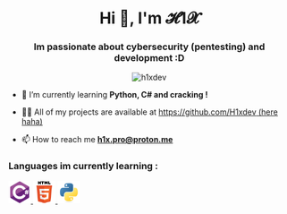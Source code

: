 <h1 align="center">Hi 👋, I'm 𝓗1𝓧</h1>
<h3 align="center">Im passionate about cybersecurity (pentesting) and development :D</h3>

<p align="center"> <img src="https://komarev.com/ghpvc/?username=h1xdev&label=Profile%20views&color=0e75b6&style=flat" alt="h1xdev" /> </p>

- 🌱 I’m currently learning **Python, C# and cracking !**

- 👨‍💻 All of my projects are available at [https://github.com/H1xdev (here haha)](https://github.com/H1xdev (here haha))

- 📫 How to reach me **h1x.pro@proton.me**

<h3 align="left">Languages im currently learning :</h3>
<p align="left"> <a href="https://www.w3schools.com/cs/" target="_blank" rel="noreferrer"> <img src="https://raw.githubusercontent.com/devicons/devicon/master/icons/csharp/csharp-original.svg" alt="csharp" width="40" height="40"/> </a> <a href="https://www.w3.org/html/" target="_blank" rel="noreferrer"> <img src="https://raw.githubusercontent.com/devicons/devicon/master/icons/html5/html5-original-wordmark.svg" alt="html5" width="40" height="40"/> </a> <a href="https://www.python.org" target="_blank" rel="noreferrer"> <img src="https://raw.githubusercontent.com/devicons/devicon/master/icons/python/python-original.svg" alt="python" width="40" height="40"/> </a> </p>
